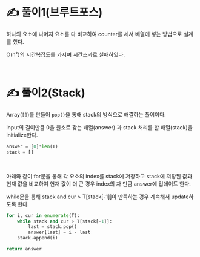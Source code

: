 # ✍️ 풀이1(브루트포스)
하나의 요소에 나머지 요소를 다 비교하여 counter를 세서 배열에 넣는 방법으로 설계를 했다.

O(n​²)의 시간복잡도를 가지며 시간초과로 실패하였다.

<br/>

# ✍️ 풀이2(Stack)
Array(```[]```)를 만들어 ```pop()```을 통해 stack의 방식으로 해결하는 풀이이다.

input의 길이만큼 0을 원소로 갖는 배열(answer) 과 stack 처리를 할 배열(stack)을 initialize한다.

```python
answer = [0]*len(T)
stack = []
```

<br/>

아래와 같이 for문을 통해 각 요소의 index를 stack에 저장하고 stack에 저장된 값과 현재 값을 비교하여 현재 값이 더 큰 경우 index의 차 만큼 answer에 업데이트 한다. 

while문을 통해 stack and cur > T[stack[-1]]이 만족하는 경우 계속해서 update하도록 한다.

```python
for i, cur in enumerate(T):      
    while stack and cur > T[stack[-1]]:
        last = stack.pop()
        answer[last] = i - last
    stack.append(i)

return answer
```





